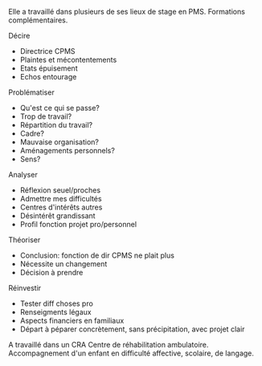 
Elle a travaillé dans plusieurs de ses lieux de stage en PMS. 
Formations complémentaires.

Décire
- Directrice CPMS
- Plaintes et mécontentements
- Etats épuisement
- Echos entourage

Problématiser
- Qu'est ce qui se passe? 
- Trop de travail?
- Répartition du travail? 
- Cadre?
- Mauvaise organisation?
- Aménagements personnels?
- Sens?

Analyser
- Réflexion seuel/proches
- Admettre mes difficultés
- Centres d'intérêts autres
- Désintérêt grandissant
- Profil fonction projet pro/personnel

Théoriser
- Conclusion: fonction de dir CPMS ne plait plus
- Nécessite un changement
- Décision à prendre

Réinvestir
- Tester diff choses pro
- Renseigments légaux
- Aspects financiers en familiaux
- Départ à péparer concrètement, sans précipitation, avec projet clair


A travaillé dans un CRA
Centre de réhabilitation ambulatoire.
Accompagnement d'un enfant en difficulté affective, scolaire, de langage. 